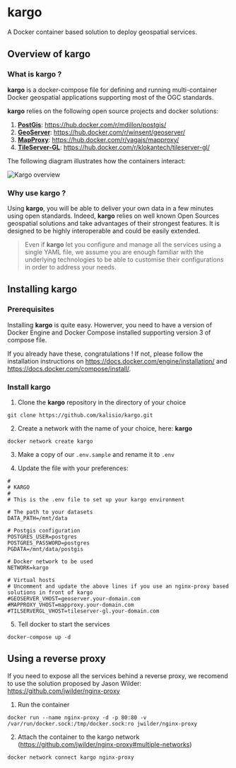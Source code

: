 # kargo

A Docker container based solution to deploy geospatial services.

## Overview of kargo

### What is kargo ?

**kargo** is a docker-compose file for defining and running multi-container Docker geospatial applications supporting most of the OGC standards. 

**kargo** relies on the following open source projects and docker solutions:
1. [**PostGis**](http://postgis.net/): https://hub.docker.com/r/mdillon/postgis/
2. [**GeoServer**](http://geoserver.org/): https://hub.docker.com/r/winsent/geoserver/
3. [**MapProxy**](https://mapproxy.org/): https://hub.docker.com/r/yagajs/mapproxy/
4. [**TileServer-GL**](http://tileserver.org/): https://hub.docker.com/r/klokantech/tileserver-gl/

The following diagram illustrates how the containers interact:

![Kargo overview](https://raw.githubusercontent.com/kalisio/kargo/master/kargo-diagram.png)

### Why use kargo ?

Using **kargo**, you will be able to deliver your own data in a few minutes using open standards. Indeed, **kargo** relies on well known Open Sources geospatial solutions and take advantages of their strongest features. It is designed to be highly interoperable and could be easily extended. 

> Even if **kargo** let you configure and manage all the services using a single YAML file, we assume you are enough familiar with the underlying technologies to be able to customise their configurations in order to address your needs.

## Installing kargo

### Prerequisites

Installing **kargo** is quite easy. Howerver, you need to have a version of Docker Engine and Docker Compose installed supporting version 3 of compose file. 

If you already have these, congratulations ! If not, please follow the installation instructions on https://docs.docker.com/engine/installation/ and https://docs.docker.com/compose/install/.

### Install kargo

1. Clone the **kargo** repository in the directory of your choice

```
git clone https://github.com/kalisio/kargo.git
```

2. Create a network with the name of your choice, here: **kargo**

```
docker network create kargo
```

3. Make a copy of our `.env.sample` and rename it to `.env`

4. Update the file with your preferences:

```
#
# KARGO
#
# This is the .env file to set up your kargo environment

# The path to your datasets
DATA_PATH=/mnt/data

# Postgis configuration
POSTGRES_USER=postgres
POSTGRES_PASSWORD=postgres
PGDATA=/mnt/data/postgis

# Docker network to be used
NETWORK=kargo

# Virtual hosts 
# Uncomment and update the above lines if you use an nginx-proxy based solutions in front of kargo
#GEOSERVER_VHOST=geoserver.your-domain.com
#MAPPROXY_VHOST=mapproxy.your-domain.com
#TILSERVERGL_VHOST=tileserver-gl.your-domain.com
```

5. Tell docker to start the services

```
docker-compose up -d
```

## Using a reverse proxy

If you need to expose all the services behind a reverse proxy, we recomend to use the solution proposed by Jason Wilder:
https://github.com/jwilder/nginx-proxy

1. Run the container

```
docker run --name nginx-proxy -d -p 80:80 -v /var/run/docker.sock:/tmp/docker.sock:ro jwilder/nginx-proxy
```

2. Attach the container to the kargo network (https://github.com/jwilder/nginx-proxy#multiple-networks)

```
docker network connect kargo nginx-proxy
```


